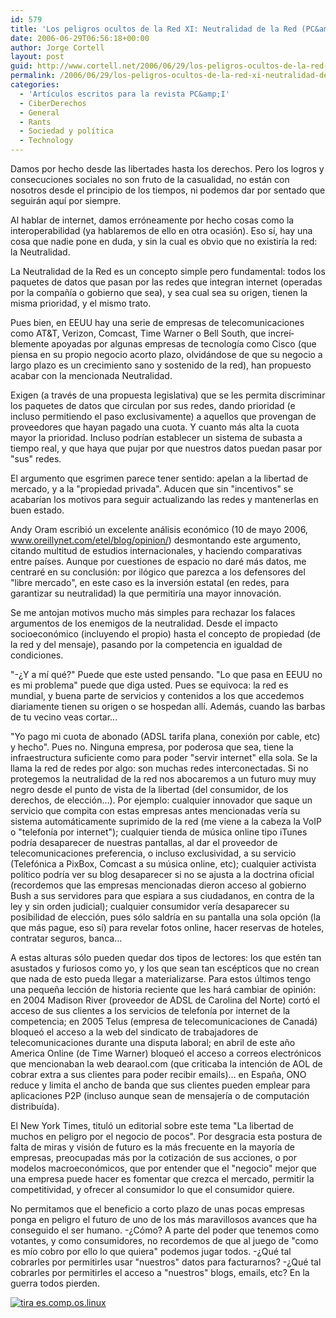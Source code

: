 ```yaml
---
id: 579
title: 'Los peligros ocultos de la Red XI: Neutralidad de la Red (PC&amp;I 42)'
date: 2006-06-29T06:56:18+00:00
author: Jorge Cortell
layout: post
guid: http://www.cortell.net/2006/06/29/los-peligros-ocultos-de-la-red-xi-neutralidad-de-la-red-pci-42/
permalink: /2006/06/29/los-peligros-ocultos-de-la-red-xi-neutralidad-de-la-red-pci-42/
categories:
  - 'Artí­culos escritos para la revista PC&amp;I'
  - CiberDerechos
  - General
  - Rants
  - Sociedad y polí­tica
  - Technology
---
```

Damos por hecho desde las libertades hasta los derechos. Pero los logros y consecuciones sociales no son fruto de la casualidad, no están con nosotros desde el principio de los tiempos, ni podemos dar por sentado que seguirán aquí­ por siempre.

Al hablar de internet, damos erróneamente por hecho cosas como la interoperabilidad (ya hablaremos de ello en otra ocasión). Eso sí­, hay una cosa que nadie pone en duda, y sin la cual es obvio que no existirí­a la red: la Neutralidad.

La Neutralidad de la Red es un concepto simple pero fundamental: todos los paquetes de datos que pasan por las redes que integran internet (operadas por la compañí­a o gobierno que sea), y sea cual sea su origen, tienen la misma prioridad, y el mismo trato.

Pues bien, en EEUU hay una serie de empresas de telecomunicaciones como AT&T, Verizon, Comcast, Time Warner o Bell South, que increí­blemente apoyadas por algunas empresas de tecnologí­a como Cisco (que piensa en su propio negocio acorto plazo, olvidándose de que su negocio a largo plazo es un crecimiento sano y sostenido de la red), han propuesto acabar con la mencionada Neutralidad.

Exigen (a través de una propuesta legislativa) que se les permita discriminar los paquetes de datos que circulan por sus redes, dando prioridad (e incluso permitiendo el paso exclusivamente) a aquellos que provengan de proveedores que hayan pagado una cuota. Y cuanto más alta la cuota mayor la prioridad. Incluso podrí­an establecer un sistema de subasta a tiempo real, y que haya que pujar por que nuestros datos puedan pasar por "sus" redes.

El argumento que esgrimen parece tener sentido: apelan a la libertad de mercado, y a la "propiedad privada". Aducen que sin "incentivos" se acabarí­an los motivos para seguir actualizando las redes y mantenerlas en buen estado.

Andy Oram escribió un excelente análisis económico (10 de mayo 2006, www.oreillynet.com/etel/blog/opinion/) desmontando este argumento, citando multitud de estudios internacionales, y haciendo comparativas entre paí­ses. Aunque por cuestiones de espacio no daré más datos, me centraré en su conclusión: por ilógico que parezca a los defensores del "libre mercado", en este caso es la inversión estatal (en redes, para garantizar su neutralidad) la que permitirí­a una mayor innovación.

Se me antojan motivos mucho más simples para rechazar los falaces argumentos de los enemigos de la neutralidad. Desde el impacto socioeconómico (incluyendo el propio) hasta el concepto de propiedad (de la red y del mensaje), pasando por la competencia en igualdad de condiciones.

"-¿Y a mí­ qué?" Puede que este usted pensando. "Lo que pasa en EEUU no es mi problema" puede que diga usted. Pues se equivoca: la red es mundial, y buena parte de servicios y contenidos a los que accedemos diariamente tienen su origen o se hospedan allí­. Además, cuando las barbas de tu vecino veas cortar...

"Yo pago mi cuota de abonado (ADSL tarifa plana, conexión por cable, etc) y hecho". Pues no. Ninguna empresa, por poderosa que sea, tiene la infraestructura suficiente como para poder "servir internet" ella sola. Se la llama la red de redes por algo: son muchas redes interconectadas. Si no protegemos la neutralidad de la red nos abocaremos a un futuro muy muy negro desde el punto de vista de la libertad (del consumidor, de los derechos, de elección...). Por ejemplo: cualquier innovador que saque un servicio que compita con estas empresas antes mencionadas verí­a su sistema automáticamente suprimido de la red (me viene a la cabeza la VoIP o "telefoní­a por internet"); cualquier tienda de música online tipo iTunes podrí­a desaparecer de nuestras pantallas, al dar el proveedor de telecomunicaciones preferencia, o incluso exclusividad, a su servicio (Telefónica a PixBox, Comcast a su música online, etc); cualquier activista polí­tico podrí­a ver su blog desaparecer si no se ajusta a la doctrina oficial (recordemos que las empresas mencionadas dieron acceso al gobierno Bush a sus servidores para que espiara a sus ciudadanos, en contra de la ley y sin orden judicial); cualquier consumidor verí­a desaparecer su posibilidad de elección, pues sólo saldrí­a en su pantalla una sola opción (la que más pague, eso sí­) para revelar fotos online, hacer reservas de hoteles, contratar seguros, banca...

A estas alturas sólo pueden quedar dos tipos de lectores: los que estén tan asustados y furiosos como yo, y los que sean tan escépticos que no crean que nada de esto pueda llegar a materializarse. Para estos últimos tengo una pequeña lección de historia reciente que les hará cambiar de opinión: en 2004 Madison River (proveedor de ADSL de Carolina del Norte) cortó el acceso de sus clientes a los servicios de telefoní­a por internet de la competencia; en 2005 Telus (empresa de telecomunicaciones de Canadá) bloqueó el acceso a la web del sindicato de trabajadores de telecomunicaciones durante una disputa laboral; en abril de este año America Online (de Time Warner) bloqueó el acceso a correos electrónicos que mencionaban la web dearaol.com (que criticaba la intención de AOL de cobrar extra a sus clientes para poder recibir emails)... en España, ONO reduce y limita el ancho de banda que sus clientes pueden emplear para aplicaciones P2P (incluso aunque sean de mensajerí­a o de computación distribuí­da).

El New York Times, tituló un editorial sobre este tema "La libertad de muchos en peligro por el negocio de pocos". Por desgracia esta postura de falta de miras y visión de futuro es la más frecuente en la mayorí­a de empresas, preocupadas más por la cotización de sus acciones, o por modelos macroeconómicos, que por entender que el "negocio" mejor que una empresa puede hacer es fomentar que crezca el mercado, permitir la competitividad, y ofrecer al consumidor lo que el consumidor quiere.

No permitamos que el beneficio a corto plazo de unas pocas empresas ponga en peligro el futuro de uno de los más maravillosos avances que ha conseguido el ser humano. -¿Cómo? A parte del poder que tenemos como votantes, y como consumidores, no recordemos de que al juego de "como es mí­o cobro por ello lo que quiera" podemos jugar todos. -¿Qué tal cobrarles por permitirles usar "nuestros" datos para facturarnos? -¿Qué tal cobrarles por permitirles el acceso a "nuestros" blogs, emails, etc? En la guerra todos pierden.

[<img border="0" alt="tira es.comp.os.linux" src="http://tira.escomposlinux.org/ecol-239.png" />](http://tira.escomposlinux.org)